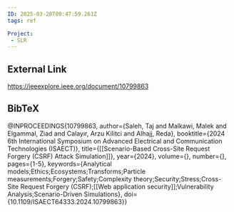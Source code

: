 ```yaml
---
ID: 2025-03-28T09:47:59.261Z
tags: ref

Project:
 - SLR
---
```

## External Link

https://ieeexplore.ieee.org/document/10799863

## BibTeX

@INPROCEEDINGS{10799863,   author={Saleh, Taj and Malkawi, Malek and Elgammal, Ziad and Calayır, Arzu Kilitci and Alhajj, Reda},   booktitle={2024 6th International Symposium on Advanced Electrical and Communication Technologies (ISAECT)},    title={[[Scenario-Based Cross-Site Request Forgery (CSRF) Attack Simulation]]},    year={2024},   volume={},   number={},   pages={1-5},   keywords={Analytical models;Ethics;Ecosystems;Transforms;Particle measurements;Forgery;Safety;Complexity theory;Security;Stress;Cross-Site Request Forgery (CSRF);[[Web application security]];Vulnerability Analysis;Scenario-Driven Simulations},   doi={10.1109/ISAECT64333.2024.10799863}}

